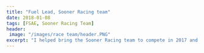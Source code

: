```yaml
---
title: "Fuel Lead, Sooner Racing team"
date: 2018-01-08
tags: [FSAE, Sooner Racing Team]
header:
 image: "/images/race team/header.PNG"
excerpt: "I helped bring the Sooner Racing team to compete in 2017 and 2018."
---
```


